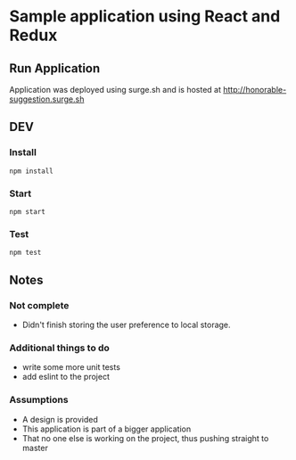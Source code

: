 # Sample application using React and Redux

## Run Application
Application was deployed using surge.sh and is hosted at http://honorable-suggestion.surge.sh
## DEV
### Install
`npm install`
### Start
`npm start`
### Test
`npm test`

## Notes
### Not complete
- Didn't finish storing the user preference to local storage.

### Additional things to do
- write some more unit tests
- add eslint to the project

### Assumptions
- A design is provided
- This application is part of a bigger application
- That no one else is working on the project, thus pushing straight to master
